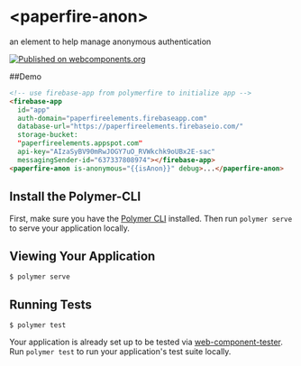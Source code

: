 # \<paperfire-anon\>

an element to help manage anonymous authentication

[![Published on webcomponents.org](https://img.shields.io/badge/webcomponents.org-published-blue.svg?style=flat-square)](https://beta.webcomponents.org/element/paperfireElements/paperfire-anon)

##Demo
<!---
```
<custom-element-demo>
  <template>
    <script src="../webcomponentsjs/webcomponents-lite.js"></script>
    <link rel="import" href="../polymerfire/firebase-app.html">
    <link rel="import" href="paperfire-anon.html">
    <next-code-block></next-code-block>
  </template>
</custom-element-demo>
```
-->
```html
<!-- use firebase-app from polymerfire to initialize app -->
<firebase-app
  id="app"
  auth-domain="paperfireelements.firebaseapp.com"
  database-url="https://paperfireelements.firebaseio.com/"
  storage-bucket:
  "paperfireelements.appspot.com"
  api-key="AIzaSyBV90mRwJOGY7uO_RVWkchk9oUBx2E-sac"
  messagingSender-id="637337808974"></firebase-app>
<paperfire-anon is-anonymous="{{isAnon}}" debug>...</paperfire-anon>
```
## Install the Polymer-CLI

First, make sure you have the [Polymer CLI](https://www.npmjs.com/package/polymer-cli) installed. Then run `polymer serve` to serve your application locally.

## Viewing Your Application

```
$ polymer serve
```


## Running Tests

```
$ polymer test
```

Your application is already set up to be tested via [web-component-tester](https://github.com/Polymer/web-component-tester). Run `polymer test` to run your application's test suite locally.
